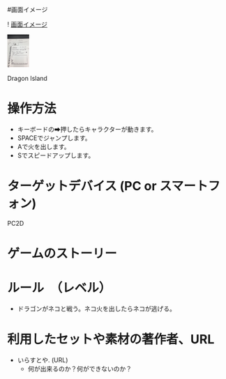 #画面イメージ

! [画面イメージ](image1.JPG)

<img width="50px" height="auto" src="./image1.JPG">


Dragon Island



# 操作方法
- キーボードの➡押したらキャラクターが動きます。
- SPACEでジャンプします。
- Aで火を出します。
- Sでスピードアップします。

# ターゲットデバイス (PC or スマートフォン)
PC2D

# ゲームのストーリー


# ルール　（レベル）
- ドラゴンがネコと戦う。ネコ火を出したらネコが逃げる。


# 利用したセットや素材の著作者、URL
- いらすとや. (URL)
  - 何が出来るのか？何ができないのか？
